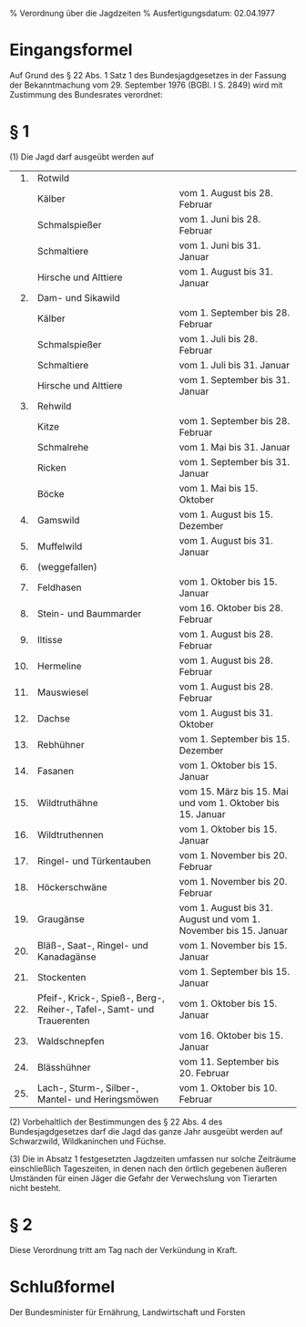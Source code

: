% Verordnung über die Jagdzeiten
% Ausfertigungsdatum: 02.04.1977
 
# Eingangsformel

Auf Grund des § 22 Abs. 1 Satz 1 des Bundesjagdgesetzes in der Fassung der Bekanntmachung vom 29. September 1976 (BGBl. I S. 2849) wird mit Zustimmung des Bundesrates verordnet:

# § 1

(1) Die Jagd darf ausgeübt werden auf  

|      |                                                                       |                                                                 |
|-----:|:--------------------------------|:--------------------------------|
|  1\. | Rotwild                                                               |                                                                 |
|      | Kälber                                                                | vom 1. August bis 28. Februar                                   |
|      | Schmalspießer                                                         | vom 1. Juni bis 28. Februar                                     |
|      | Schmaltiere                                                           | vom 1. Juni bis 31. Januar                                      |
|      | Hirsche und Alttiere                                                  | vom 1. August bis 31. Januar                                    |
|  2\. | Dam- und Sikawild                                                     |                                                                 |
|      | Kälber                                                                | vom 1. September bis 28. Februar                                |
|      | Schmalspießer                                                         | vom 1. Juli bis 28. Februar                                     |
|      | Schmaltiere                                                           | vom 1. Juli bis 31. Januar                                      |
|      | Hirsche und Alttiere                                                  | vom 1. September bis 31. Januar                                 |
|  3\. | Rehwild                                                               |                                                                 |
|      | Kitze                                                                 | vom 1. September bis 28. Februar                                |
|      | Schmalrehe                                                            | vom 1. Mai bis 31. Januar                                       |
|      | Ricken                                                                | vom 1. September bis 31. Januar                                 |
|      | Böcke                                                                 | vom 1. Mai bis 15. Oktober                                      |
|  4\. | Gamswild                                                              | vom 1. August bis 15. Dezember                                  |
|  5\. | Muffelwild                                                            | vom 1. August bis 31. Januar                                    |
|  6\. | (weggefallen)                                                         |                                                                 |
|  7\. | Feldhasen                                                             | vom 1. Oktober bis 15. Januar                                   |
|  8\. | Stein- und Baummarder                                                 | vom 16. Oktober bis 28. Februar                                 |
|  9\. | Iltisse                                                               | vom 1. August bis 28. Februar                                   |
| 10\. | Hermeline                                                             | vom 1. August bis 28. Februar                                   |
| 11\. | Mauswiesel                                                            | vom 1. August bis 28. Februar                                   |
| 12\. | Dachse                                                                | vom 1. August bis 31. Oktober                                   |
| 13\. | Rebhühner                                                             | vom 1. September bis 15. Dezember                               |
| 14\. | Fasanen                                                               | vom 1. Oktober bis 15. Januar                                   |
| 15\. | Wildtruthähne                                                         | vom 15. März bis 15. Mai und vom 1. Oktober bis 15. Januar      |
| 16\. | Wildtruthennen                                                        | vom 1. Oktober bis 15. Januar                                   |
| 17\. | Ringel- und Türkentauben                                              | vom 1. November bis 20. Februar                                 |
| 18\. | Höckerschwäne                                                         | vom 1. November bis 20. Februar                                 |
| 19\. | Graugänse                                                             | vom 1. August bis 31. August und vom 1. November bis 15. Januar |
| 20\. | Bläß-, Saat-, Ringel- und Kanadagänse                                 | vom 1. November bis 15. Januar                                  |
| 21\. | Stockenten                                                            | vom 1. September bis 15. Januar                                 |
| 22\. | Pfeif-, Krick-, Spieß-, Berg-, Reiher-, Tafel-, Samt- und Trauerenten | vom 1. Oktober bis 15. Januar                                   |
| 23\. | Waldschnepfen                                                         | vom 16. Oktober bis 15. Januar                                  |
| 24\. | Blässhühner                                                           | vom 11. September bis 20. Februar                               |
| 25\. | Lach-, Sturm-, Silber-, Mantel- und Heringsmöwen                      | vom 1. Oktober bis 10. Februar                                  |

(2) Vorbehaltlich der Bestimmungen des § 22 Abs. 4 des Bundesjagdgesetzes darf die Jagd das ganze Jahr ausgeübt werden auf Schwarzwild, Wildkaninchen und Füchse.

(3) Die in Absatz 1 festgesetzten Jagdzeiten umfassen nur solche Zeiträume einschließlich Tageszeiten, in denen nach den örtlich gegebenen äußeren Umständen für einen Jäger die Gefahr der Verwechslung von Tierarten nicht besteht.

# § 2

Diese Verordnung tritt am Tag nach der Verkündung in Kraft.

# Schlußformel

Der Bundesminister für Ernährung, Landwirtschaft und Forsten
